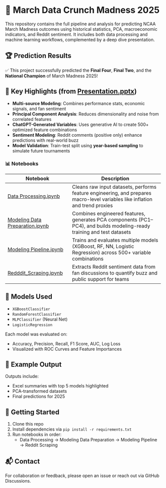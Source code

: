 # 🏀 March Data Crunch Madness 2025

This repository contains the full pipeline and analysis for predicting NCAA March Madness outcomes using historical statistics, PCA, macroeconomic indicators, and Reddit sentiment. It includes both data processing and machine learning workflows, complemented by a deep dive presentation.

## 🏆 Prediction Results

✅ This project successfully predicted the **Final Four**, **Final Two**, and the **National Champion** of March Madness 2025!

## 🎯 Key Highlights (from [Presentation.pptx](./output/Presentation.pptx))

- **Multi-source Modeling**: Combines performance stats, economic signals, and fan sentiment
- **Principal Component Analysis**: Reduces dimensionality and noise from correlated features
- **ChatGPT-Generated Variables**: Uses generative AI to create 500+ optimized feature combinations
- **Sentiment Modeling**: Reddit comments (positive only) enhance predictions with real-world buzz
- **Model Validation**: Train-test split using **year-based sampling** to simulate future tournaments

### 📊 Notebooks

| Notebook | Description |
|----------|-------------|
| [Data Processing.ipynb](./Data%20Processing.ipynb) | Cleans raw input datasets, performs feature engineering, and prepares macro-level variables like inflation and trend proxies |
| [Modeling Data Preparation.ipynb](./Modeling%20Data%20Preparation.ipynb) | Combines engineered features, generates PCA components (PC1–PC4), and builds modeling-ready training and test datasets |
| [Modeling Pipeline.ipynb](./Modeling%20Pipeline.ipynb) | Trains and evaluates multiple models (XGBoost, RF, NN, Logistic Regression) across 500+ variable combinations |
| [Redddit_Scraping.ipynb](./Redddit_Scraping.ipynb) | Extracts Reddit sentiment data from fan discussions to quantify buzz and public support for teams |

## 🧠 Models Used

- `XGBoostClassifier`
- `RandomForestClassifier`
- `MLPClassifier` (Neural Net)
- `LogisticRegression`

Each model was evaluated on:
- Accuracy, Precision, Recall, F1 Score, AUC, Log Loss
- Visualized with ROC Curves and Feature Importances

## 📎 Example Output

Outputs include:
- Excel summaries with top 5 models highlighted
- PCA-transformed datasets
- Final predictions for 2025

## 📌 Getting Started

1. Clone this repo
2. Install dependencies via `pip install -r requirements.txt`
3. Run notebooks in order:
   - Data Processing → Modeling Data Preparation → Modeling Pipeline → Reddit Scraping

## 📬 Contact

For collaboration or feedback, please open an issue or reach out via GitHub Discussions.


